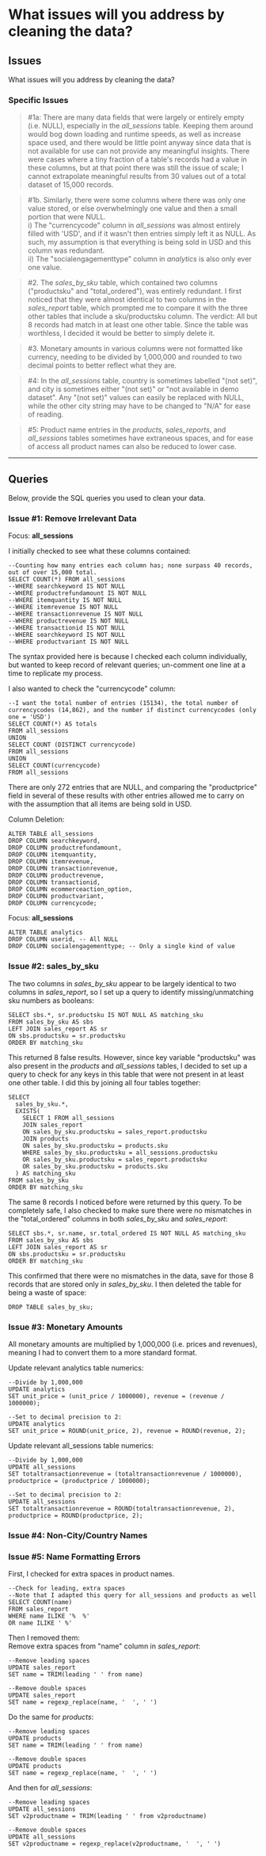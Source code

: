 # What issues will you address by cleaning the data?
## Issues
What issues will you address by cleaning the data?

### Specific Issues
>#1a: There are many data fields that were largely or entirely empty (i.e. NULL), especially in the *all_sessions* table. Keeping them around would bog down loading and runtime speeds, as well as increase space used, and there would be little point anyway since data that is not available for use can not provide any meaningful insights. There were cases where a tiny fraction of a table's records had a value in these columns, but at that point there was still the issue of scale; I cannot extrapolate meaningful results from 30 values out of a total dataset of 15,000 records.

>#1b. Similarly, there were some columns where there was only one value stored, or else overwhelmingly one value and then a small portion that were NULL.<br> 
i) The "currencycode" column in *all_sessions* was almost entirely filled with 'USD', and if it wasn't then entries simply left it as NULL. As such, my assumption is that everything is being sold in USD and this column was redundant.<br> 
ii) The "socialengagementtype" column in *analytics* is also only ever one value.

>#2. The *sales_by_sku* table, which contained two columns ("productsku" and "total_ordered"), was entirely redundant. I first noticed that they were almost identical to two columns in the *sales_report* table, which prompted me to compare it with the three other tables that include a sku/productsku column. The verdict: All but 8 records had match in at least one other table. Since the table was worthless, I decided it would be better to simply delete it.

>#3. Monetary amounts in various columns were not formatted like currency, needing to be divided by 1,000,000 and rounded to two decimal points to better reflect what they are.

>#4: In the *all_sessions* table, country is sometimes labelled "(not set)", and city is sometimes either "(not set)" or "not available in demo dataset". Any "(not set)" values can easily be replaced with NULL, while the other city string may have to be changed to "N/A" for ease of reading.

>#5: Product name entries in the *products*, *sales_reports*, and *all_sessions* tables sometimes have extraneous spaces, and for ease of access all product names can also be reduced to lower case.  

<hr>

## Queries

Below, provide the SQL queries you used to clean your data.

### Issue #1: Remove Irrelevant Data
Focus: **all_sessions**<br>

I initially checked to see what these columns contained:<br>
```
--Counting how many entries each column has; none surpass 40 records, out of over 15,000 total.
SELECT COUNT(*) FROM all_sessions
--WHERE searchkeyword IS NOT NULL 
--WHERE productrefundamount IS NOT NULL
--WHERE itemquantity IS NOT NULL
--WHERE itemrevenue IS NOT NULL
--WHERE transactionrevenue IS NOT NULL
--WHERE productrevenue IS NOT NULL
--WHERE transactionid IS NOT NULL
--WHERE searchkeyword IS NOT NULL
--WHERE productvariant IS NOT NULL
```
The syntax provided here is because I checked each column individually, but wanted to keep record of relevant queries; un-comment one line at a time to replicate my process. 

I also wanted to check the "currencycode" column:<br>
```
--I want the total number of entries (15134), the total number of currencycodes (14,862), and the number if distinct currencycodes (only one = 'USD')
SELECT COUNT(*) AS totals
FROM all_sessions
UNION
SELECT COUNT (DISTINCT currencycode)
FROM all_sessions
UNION
SELECT COUNT(currencycode)
FROM all_sessions
```
There are only 272 entries that are NULL, and comparing the "productprice" field in several of these results with other entries allowed me to carry on with the assumption that all items are being sold in USD. 

Column Deletion:<br>
```
ALTER TABLE all_sessions
DROP COLUMN searchkeyword,
DROP COLUMN productrefundamount,
DROP COLUMN itemquantity,
DROP COLUMN itemrevenue,
DROP COLUMN transactionrevenue,
DROP COLUMN productrevenue,
DROP COLUMN transactionid,
DROP COLUMN ecommerceaction_option,
DROP COLUMN productvariant,
DROP COLUMN currencycode;
```

Focus: **all_sessions**<br>
```
ALTER TABLE analytics
DROP COLUMN userid, -- All NULL
DROP COLUMN socialengagementtype; -- Only a single kind of value
```

### Issue #2: sales_by_sku
The two columns in *sales_by_sku* appear to be largely identical to two columns in *sales_report*, so I set up a query to identify missing/unmatching sku numbers as booleans:
```
SELECT sbs.*, sr.productsku IS NOT NULL AS matching_sku
FROM sales_by_sku AS sbs
LEFT JOIN sales_report AS sr
ON sbs.productsku = sr.productsku
ORDER BY matching_sku
```
This returned 8 false results. However, since key variable "productsku" was also present in the *products* and *all_sessions* tables, I decided to set up a query to check for any keys in this table that were not present in at least one other table. I did this by joining all four tables together:<br>
```
SELECT
  sales_by_sku.*,
  EXISTS(
  	SELECT 1 FROM all_sessions
  	JOIN sales_report
  	ON sales_by_sku.productsku = sales_report.productsku
  	JOIN products
  	ON sales_by_sku.productsku = products.sku
  	WHERE sales_by_sku.productsku = all_sessions.productsku
  	OR sales_by_sku.productsku = sales_report.productsku
  	OR sales_by_sku.productsku = products.sku
  ) AS matching_sku 
FROM sales_by_sku
ORDER BY matching_sku
```
The same 8 records I noticed before were returned by this query. To be completely safe, I also checked to make sure there were no mismatches in the "total_ordered" columns in both *sales_by_sku* and *sales_report*:
```
SELECT sbs.*, sr.name, sr.total_ordered IS NOT NULL AS matching_sku
FROM sales_by_sku AS sbs
LEFT JOIN sales_report AS sr
ON sbs.productsku = sr.productsku
ORDER BY matching_sku
```
This confirmed that there were no mismatches in the data, save for those 8 records that are stored only in *sales_by_sku*. I then deleted the table for being a waste of space: 
```
DROP TABLE sales_by_sku;
```

### Issue #3: Monetary Amounts
All monetary amounts are multiplied by 1,000,000 (i.e. prices and revenues), meaning I had to convert them to a more standard format.

Update relevant analytics table numerics:
```
--Divide by 1,000,000
UPDATE analytics
SET unit_price = (unit_price / 1000000), revenue = (revenue / 1000000);
```
```
--Set to decimal precision to 2:
UPDATE analytics
SET unit_price = ROUND(unit_price, 2), revenue = ROUND(revenue, 2);
```
Update relevant all_sessions table numerics:
```
--Divide by 1,000,000
UPDATE all_sessions
SET totaltransactionrevenue = (totaltransactionrevenue / 1000000), productprice = (productprice / 1000000);
```
```
--Set to decimal precision to 2:
UPDATE all_sessions
SET totaltransactionrevenue = ROUND(totaltransactionrevenue, 2), productprice = ROUND(productprice, 2);
```
### Issue #4: Non-City/Country Names



### Issue #5: Name Formatting Errors
First, I checked for extra spaces in product names.
```
--Check for leading, extra spaces
--Note that I adapted this query for all_sessions and products as well
SELECT COUNT(name)
FROM sales_report
WHERE name ILIKE '%  %'
OR name ILIKE ' %'
```
Then I removed them:<br>
Remove extra spaces from "name" column in *sales_report*: 
```
--Remove leading spaces
UPDATE sales_report
SET name = TRIM(leading ' ' from name)
```
```
--Remove double spaces
UPDATE sales_report
SET name = regexp_replace(name, '  ', ' ')
```
Do the same for *products*: 
```
--Remove leading spaces
UPDATE products
SET name = TRIM(leading ' ' from name)
```
```
--Remove double spaces
UPDATE products
SET name = regexp_replace(name, '  ', ' ')
```
And then for *all_sessions*: 
```
--Remove leading spaces
UPDATE all_sessions
SET v2productname = TRIM(leading ' ' from v2productname)
```
```
--Remove double spaces
UPDATE all_sessions
SET v2productname = regexp_replace(v2productname, '  ', ' ')
```

